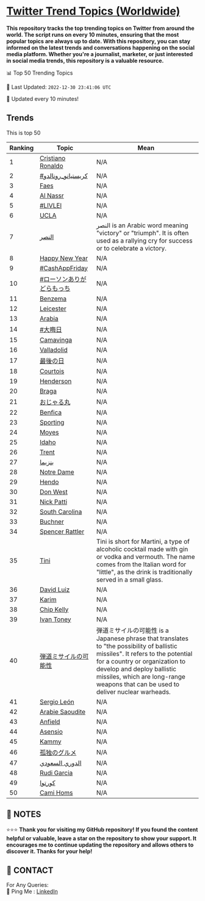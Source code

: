 [Twitter Trend Topics (Worldwide)](https://github.com/ErcinDedeoglu/Twitter-Trend-Topics)
==========

**This repository tracks the top trending topics on Twitter from around the world. 
The script runs on every 10 minutes, ensuring that the most popular topics are always up to date. 
With this repository, you can stay informed on the latest trends and conversations happening on the social media platform. 
Whether you're a journalist, marketer, or just interested in social media trends, this repository is a valuable resource.**


📊 Top 50 Trending Topics

📆 Last Updated: `2022-12-30 23:41:06 UTC`

🔧 Updated every 10 minutes!


## Trends

This is top 50

| Ranking | Topic | Mean |
| ------- | ------------ | ------------ |
| 1 | [Cristiano Ronaldo](http://twitter.com/search?q=Cristiano+Ronaldo) | N/A |
| 2 | [#كريستيانو_رونالدو](http://twitter.com/search?q=%23%d9%83%d8%b1%d9%8a%d8%b3%d8%aa%d9%8a%d8%a7%d9%86%d9%88_%d8%b1%d9%88%d9%86%d8%a7%d9%84%d8%af%d9%88) | N/A |
| 3 | [Faes](http://twitter.com/search?q=Faes) | N/A |
| 4 | [Al Nassr](http://twitter.com/search?q=Al+Nassr) | N/A |
| 5 | [#LIVLEI](http://twitter.com/search?q=%23LIVLEI) | N/A |
| 6 | [UCLA](http://twitter.com/search?q=UCLA) | N/A |
| 7 | [النصر](http://twitter.com/search?q=%d8%a7%d9%84%d9%86%d8%b5%d8%b1) | النصر is an Arabic word meaning "victory" or "triumph". It is often used as a rallying cry for success or to celebrate a victory. |
| 8 | [Happy New Year](http://twitter.com/search?q=Happy+New+Year) | N/A |
| 9 | [#CashAppFriday](http://twitter.com/search?q=%23CashAppFriday) | N/A |
| 10 | [#ローソンありがどらもっち](http://twitter.com/search?q=%23%e3%83%ad%e3%83%bc%e3%82%bd%e3%83%b3%e3%81%82%e3%82%8a%e3%81%8c%e3%81%a9%e3%82%89%e3%82%82%e3%81%a3%e3%81%a1) | N/A |
| 11 | [Benzema](http://twitter.com/search?q=Benzema) | N/A |
| 12 | [Leicester](http://twitter.com/search?q=Leicester) | N/A |
| 13 | [Arabia](http://twitter.com/search?q=Arabia) | N/A |
| 14 | [#大晦日](http://twitter.com/search?q=%23%e5%a4%a7%e6%99%a6%e6%97%a5) | N/A |
| 15 | [Camavinga](http://twitter.com/search?q=Camavinga) | N/A |
| 16 | [Valladolid](http://twitter.com/search?q=Valladolid) | N/A |
| 17 | [最後の日](http://twitter.com/search?q=%e6%9c%80%e5%be%8c%e3%81%ae%e6%97%a5) | N/A |
| 18 | [Courtois](http://twitter.com/search?q=Courtois) | N/A |
| 19 | [Henderson](http://twitter.com/search?q=Henderson) | N/A |
| 20 | [Braga](http://twitter.com/search?q=Braga) | N/A |
| 21 | [おじゃる丸](http://twitter.com/search?q=%e3%81%8a%e3%81%98%e3%82%83%e3%82%8b%e4%b8%b8) | N/A |
| 22 | [Benfica](http://twitter.com/search?q=Benfica) | N/A |
| 23 | [Sporting](http://twitter.com/search?q=Sporting) | N/A |
| 24 | [Moyes](http://twitter.com/search?q=Moyes) | N/A |
| 25 | [Idaho](http://twitter.com/search?q=Idaho) | N/A |
| 26 | [Trent](http://twitter.com/search?q=Trent) | N/A |
| 27 | [بنزيما](http://twitter.com/search?q=%d8%a8%d9%86%d8%b2%d9%8a%d9%85%d8%a7) | N/A |
| 28 | [Notre Dame](http://twitter.com/search?q=Notre+Dame) | N/A |
| 29 | [Hendo](http://twitter.com/search?q=Hendo) | N/A |
| 30 | [Don West](http://twitter.com/search?q=Don+West) | N/A |
| 31 | [Nick Patti](http://twitter.com/search?q=Nick+Patti) | N/A |
| 32 | [South Carolina](http://twitter.com/search?q=South+Carolina) | N/A |
| 33 | [Buchner](http://twitter.com/search?q=Buchner) | N/A |
| 34 | [Spencer Rattler](http://twitter.com/search?q=Spencer+Rattler) | N/A |
| 35 | [Tini](http://twitter.com/search?q=Tini) | Tini is short for Martini, a type of alcoholic cocktail made with gin or vodka and vermouth. The name comes from the Italian word for "little", as the drink is traditionally served in a small glass. |
| 36 | [David Luiz](http://twitter.com/search?q=David+Luiz) | N/A |
| 37 | [Karim](http://twitter.com/search?q=Karim) | N/A |
| 38 | [Chip Kelly](http://twitter.com/search?q=Chip+Kelly) | N/A |
| 39 | [Ivan Toney](http://twitter.com/search?q=Ivan+Toney) | N/A |
| 40 | [弾道ミサイルの可能性](http://twitter.com/search?q=%e5%bc%be%e9%81%93%e3%83%9f%e3%82%b5%e3%82%a4%e3%83%ab%e3%81%ae%e5%8f%af%e8%83%bd%e6%80%a7) | 弾道ミサイルの可能性 is a Japanese phrase that translates to "the possibility of ballistic missiles". It refers to the potential for a country or organization to develop and deploy ballistic missiles, which are long-range weapons that can be used to deliver nuclear warheads. |
| 41 | [Sergio León](http://twitter.com/search?q=Sergio+Le%c3%b3n) | N/A |
| 42 | [Arabie Saoudite](http://twitter.com/search?q=Arabie+Saoudite) | N/A |
| 43 | [Anfield](http://twitter.com/search?q=Anfield) | N/A |
| 44 | [Asensio](http://twitter.com/search?q=Asensio) | N/A |
| 45 | [Kammy](http://twitter.com/search?q=Kammy) | N/A |
| 46 | [孤独のグルメ](http://twitter.com/search?q=%e5%ad%a4%e7%8b%ac%e3%81%ae%e3%82%b0%e3%83%ab%e3%83%a1) | N/A |
| 47 | [الدوري السعودي](http://twitter.com/search?q=%d8%a7%d9%84%d8%af%d9%88%d8%b1%d9%8a+%d8%a7%d9%84%d8%b3%d8%b9%d9%88%d8%af%d9%8a) | N/A |
| 48 | [Rudi Garcia](http://twitter.com/search?q=Rudi+Garcia) | N/A |
| 49 | [كورتوا](http://twitter.com/search?q=%d9%83%d9%88%d8%b1%d8%aa%d9%88%d8%a7) | N/A |
| 50 | [Cami Homs](http://twitter.com/search?q=Cami+Homs) | N/A |




## 📝 NOTES

⭐⭐⭐ **Thank you for visiting my GitHub repository! If you found the content helpful or valuable, leave a star on the repository to show your support. It encourages me to continue updating the repository and allows others to discover it. Thanks for your help!**

## 📨 CONTACT

 For Any Queries:  
            🏓 Ping Me : [LinkedIn](https://www.linkedin.com/in/ercindedeoglu/)